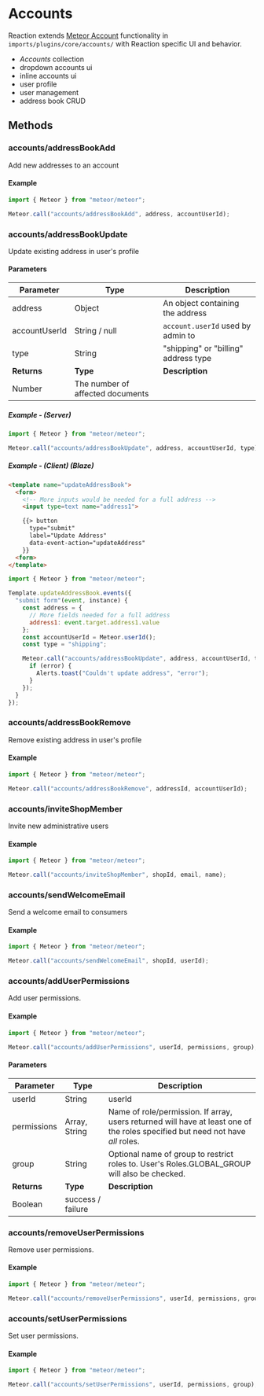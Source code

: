 # Accounts

Reaction extends [Meteor Account](http://docs.meteor.com/api/accounts.html) functionality in `imports/plugins/core/accounts/` with Reaction specific UI and behavior.

- _Accounts_ collection
- dropdown accounts ui
- inline accounts ui
- user profile
- user management
- address book CRUD

## Methods

### accounts/addressBookAdd

Add new addresses to an account

#### Example

```js
import { Meteor } from "meteor/meteor";

Meteor.call("accounts/addressBookAdd", address, accountUserId);
```

### accounts/addressBookUpdate

Update existing address in user's profile

#### Parameters

| Parameter     | Type                             | Description                          |
| ------------- | -------------------------------- | ------------------------------------ |
| address       | Object                           | An object containing the address     |
| accountUserId | String / null                    | `account.userId` used by admin to    |
| type          | String                           | "shipping" or "billing" address type |
| **Returns**   | **Type**                         | **Description**                      |
| Number        | The number of affected documents |                                      |

##### Example - (Server)

```js
import { Meteor } from "meteor/meteor";

Meteor.call("accounts/addressBookUpdate", address, accountUserId, type);
```

##### Example - (Client) (Blaze)

```html
<template name="updateAddressBook">
  <form>
    <!-- More inputs would be needed for a full address -->
    <input type=text name="address1">

    {{> button
      type="submit"
      label="Update Address"
      data-event-action="updateAddress"
    }}
  <form>
</template>
```

```js
import { Meteor } from "meteor/meteor";

Template.updateAddressBook.events({
  "submit form"(event, instance) {
    const address = {
      // More fields needed for a full address
      address1: event.target.address1.value
    };
    const accountUserId = Meteor.userId();
    const type = "shipping";

    Meteor.call("accounts/addressBookUpdate", address, accountUserId, type, (error, result) => {
      if (error) {
        Alerts.toast("Couldn't update address", "error");
      }
    });
  }
});
```

### accounts/addressBookRemove

Remove existing address in user's profile

#### Example

```js
import { Meteor } from "meteor/meteor";

Meteor.call("accounts/addressBookRemove", addressId, accountUserId);
```

### accounts/inviteShopMember

Invite new administrative users

#### Example

```js
import { Meteor } from "meteor/meteor";

Meteor.call("accounts/inviteShopMember", shopId, email, name);
```

### accounts/sendWelcomeEmail

Send a welcome email to consumers

#### Example

```js
import { Meteor } from "meteor/meteor";

Meteor.call("accounts/sendWelcomeEmail", shopId, userId);
```

### accounts/addUserPermissions

Add user permissions.

#### Example

```js
import { Meteor } from "meteor/meteor";

Meteor.call("accounts/addUserPermissions", userId, permissions, group);
```

#### Parameters

| Parameter   | Type              | Description                                                                                                                     |
| ----------- | ----------------- | ------------------------------------------------------------------------------------------------------------------------------- |
| userId      | String            | userId                                                                                                                          |
| permissions | Array, String     | Name of role/permission.  If array, users returned will have at least one of the roles specified but need not have _all_ roles. |
| group       | String            | Optional name of group to restrict roles to. User's Roles.GLOBAL_GROUP will also be checked.                                    |
| **Returns** | **Type**          | **Description**                                                                                                                 |
| Boolean     | success / failure |                                                                                                                                 |

### accounts/removeUserPermissions

Remove user permissions.

#### Example

```js
import { Meteor } from "meteor/meteor";

Meteor.call("accounts/removeUserPermissions", userId, permissions, group);
```

### accounts/setUserPermissions

Set user permissions.

#### Example

```js
import { Meteor } from "meteor/meteor";

Meteor.call("accounts/setUserPermissions", userId, permissions, group);
```
